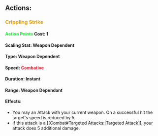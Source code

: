 ## Actions:
### <span style="font-weight:bold;color:rgb(240, 164, 0)">Crippling Strike</span>

#### <span style="font-weight:bold;color:rgb(33, 235, 60)">Action Points</span> Cost: 1
#### Scaling Stat: Weapon Dependent 
#### Type: Weapon Dependent 
#### Speed: <span style="font-weight:bold; color:rgb(235, 33, 53)">Combative</span>
#### Duration: Instant
#### Range: Weapon Dependant
#### Effects:
- You may an Attack with your current weapon. On a successful hit the target's speed is reduced by 5.
- If this attack is a [[Combat#Targeted Attacks:|Targeted Attack]], your attack does 5 additional damage.
